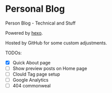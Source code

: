 # Personal Blog
Person Blog - Technical and Stuff

Powered by [hexo](https://github.com/hexojs/hexo).

Hosted by GitHub for some custom adjustments.

TODOs:
- [X] Quick About page
- [ ] Show preview posts on Home page
- [ ] Clould Tag page setup
- [ ] Google Analytics
- [ ] 404 commonweal   
